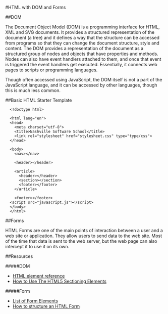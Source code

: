#HTML with DOM and Forms

##DOM

The Document Object Model (DOM) is a programming interface for HTML, XML and SVG documents. It provides a structured representation of the document (a tree) and it defines a way that the structure can be accessed from programs so that they can change the document structure, style and content. The DOM provides a representation of the document as a structured group of nodes and objects that have properties and methods. Nodes can also have event handlers attached to them, and once that event is triggered the event handlers get executed. Essentially, it connects web pages to scripts or programming languages.

Though often accessed using JavaScript, the DOM itself is not a part of the JavaScript language, and it can be accessed by other languages, though this is much less common.

##Basic HTML Starter Template

```
  <!doctype html>

  <html lang="en">
  <head>
    <meta charset="utf-8">
    <title>Nashville Software School</title>
    <link rel="stylesheet" href="stylesheet.css" type="type/css">
  </head>

  <body>
    <nav></nav>

    <header></header>
    
    <article>
      <header></header>
      <section></section>
      <footer></footer>
    </article>

    <footer></footer>
  <script src="javascript.js"></script>
  </body>
  </html>
```

##Forms

HTML Forms are one of the main points of interaction between a user and a web site or application. They allow users to send data to the web site. Most of the time that data is sent to the web server, but the web page can also intercept it to use it on its own.

##Resources

#####DOM

* [HTML element reference](https://developer.mozilla.org/en-US/docs/Web/HTML/Element)
* [How to Use The HTML5 Sectioning Elements](http://blog.teamtreehouse.com/use-html5-sectioning-elements)

#####Form

* [List of Form Elements](http://www.w3schools.com/html/html_forms.asp)
* [How to structure an HTML Form](https://developer.mozilla.org/en-US/docs/Web/Guide/HTML/Forms/How_to_structure_an_HTML_form)